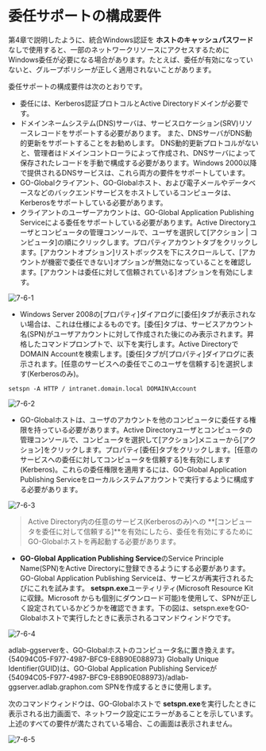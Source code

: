 # 委任サポートの構成要件

第4章で説明したように、統合Windows認証を **ホストのキャッシュパスワード**なしで使用すると、一部のネットワークリソースにアクセスするためにWindows委任が必要になる場合があります。たとえば、委任が有効になっていないと、グループポリシーが正しく適用されないことがあります。

委任サポートの構成要件は次のとおりです。

* 委任には、Kerberos認証プロトコルとActive Directoryドメインが必要です。
* ドメインネームシステム(DNS)サーバは、サービスロケーション(SRV)リソースレコードをサポートする必要があります。 また、DNSサーバがDNS動的更新をサポートすることをお勧めします。 DNS動的更新プロトコルがないと、管理者はドメインコントローラによって作成され、DNSサーバによって保存されたレコードを手動で構成する必要があります。Windows 2000以降で提供されるDNSサービスは、これら両方の要件をサポートしています。
* GO-Globalクライアント、GO-Globalホスト、および電子メールやデータベースなどのバックエンドサービスをホストしているコンピュータは、Kerberosをサポートしている必要があります。
* クライアントのユーザーアカウントは、GO-Global Application Publishing Serviceによる委任をサポートしている必要があります。Active Directoryユーザとコンピュータの管理コンソールで、ユーザを選択して[アクション | コンピュータ]の順にクリックします。プロパティアカウントタブをクリックします。[アカウントオプション]リストボックスを下にスクロールして、[アカウントが機密で委任できない]オプションが無効になっていることを確認します。[アカウントは委任に対して信頼されている]オプションを有効にします。

![7-6-1](/img/7-6-1.png) 

* Windows Server 2008の[プロパティ]ダイアログに[委任]タブが表示されない場合は、これは仕様によるものです。[委任]タブは、サービスアカウント名(SPN)がユーザアカウントに対して作成された後にのみ表示されます。昇格したコマンドプロンプトで、以下を実行します。Active DirectoryでDOMAIN Accountを検索します。[委任]タブが[プロパティ]ダイアログに表示されます。[任意のサービスへの委任でこのユーザを信頼する]を選択します(Kerberosのみ)。

```
setspn -A HTTP / intranet.domain.local DOMAIN\Account
```

![7-6-2](/img/7-6-2.png) 

* GO-Globalホストは、ユーザのアカウントを他のコンピュータに委任する権限を持っている必要があります。Active Directoryユーザとコンピュータの管理コンソールで、コンピュータを選択して[アクション]メニューから[アクション]をクリックします。プロパティ[委任]タブをクリックします。[任意のサービスへの委任に対してコンピュータを信頼する]を有効にします(Kerberos)。これらの委任権限を適用するには、GO-Global Application Publishing Serviceをローカルシステムアカウントで実行するように構成する必要があります。

![7-6-3](/img/7-6-3.png) 

>Active Directory内の任意のサービス(Kerberosのみ)への **[コンピュータを委任に対して信頼する]**を有効にしたら、委任を有効にするためにGO-Globalホストを再起動する必要があります。

* **GO-Global Application Publishing Service**のService Principle Name(SPN)をActive Directoryに登録できるようにする必要があります。GO-Global Application Publishing Serviceは、サービスが再実行されるたびにこれを試みます。 **setspn.exe**ユーティリティ(Microsoft Resource Kitに収録。Microsoft からも個別にダウンロード可能)を使用して、SPNが正しく設定されているかどうかを確認できます。下の図は、setspn.exeをGO-Globalホストで実行したときに表示されるコマンドウィンドウです。

![7-6-4](/img/7-6-4.png) 

adlab-ggserverを、GO-Globalホストのコンピュータ名に置き換えます。{54094C05-F977-4987-BFC9-E8B90E088973} Globally Unique Identifier(GUID)は、GO-Global Application Publishing Serviceが {54094C05-F977-4987-BFC9-E8B90E088973}/adlab-ggserver.adlab.graphon.com SPNを作成するときに使用します。

次のコマンドウィンドウは、GO-Globalホストで **setspn.exe**を実行したときに表示される出力画面で、ネットワーク設定にエラーがあることを示しています。上述のすべての要件が満たされている場合、この画面は表示されません。

![7-6-5](/img/7-6-5.png) 